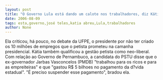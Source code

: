 ```yaml
---
layout: post
title: "O Governo Lula está dando um calote nos trabalhadores, diz Kátia Teles"
date: 2006-08-09
tags: esta,governo,josé teles,katia abreu,Lula,trabalhadores
author: None
---
```


Ela criticou, há pouco, no debate da UFPE, o presidente por não ter criado os 10 milhões de empregos que o petista prometeu na camanha presidencial. Kátia também qualificou a gestão petista como neo-liberal. 
Com relação ao Governo de Pernambuco, a candidata do PSTU disse que o ex-governador Jarbas Vasconcelos (PMDB)&nbsp;\"trabalhou para os ricos e para as empreiteiras\" e que \"gastou R$ 5 bilhoes no pagamento da d?vida estadual\". \"É preciso suspender esse pagamento\", bradou ela.  